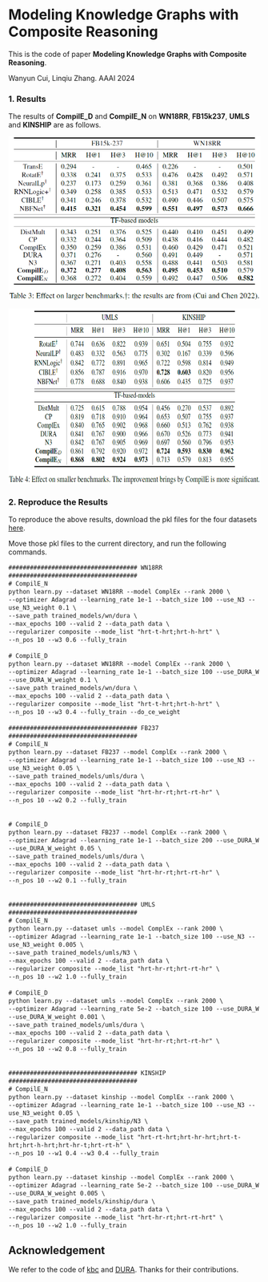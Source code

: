# Modeling Knowledge Graphs with Composite Reasoning

This is the code of paper 
**Modeling Knowledge Graphs with Composite Reasoning**. 

Wanyun Cui, Linqiu Zhang. AAAI 2024

### 1. Results
The results of **CompilE_D** and **CompilE_N** on **WN18RR**, **FB15k237**, **UMLS** and **KINSHIP** are as follows.

<p align="center">
  <img src="./table3.png">
</p>

<p align="center">
  <img src="./table4.png" style="width:700px;height:350px;">
</p>

### 2. Reproduce the Results 
To reproduce the above results, download the pkl files for the four datasets [here](https://drive.google.com/drive/folders/1V4z9FeunObC0IOvDcRNH5A5_uCWVxHsN).

Move those pkl files to the current directory, and run the following commands.

```shell script
#################################### WN18RR ####################################
# CompilE_N
python learn.py --dataset WN18RR --model ComplEx --rank 2000 \
--optimizer Adagrad --learning_rate 1e-1 --batch_size 100 --use_N3 --use_N3_weight 0.1 \
--save_path trained_models/wn/dura \
--max_epochs 100 --valid 2 --data_path data \
--regularizer composite --mode_list "hrt-t-hrt;hrt-h-hrt" \
--n_pos 10 --w3 0.6 --fully_train

# CompilE_D
python learn.py --dataset WN18RR --model ComplEx --rank 2000 \
--optimizer Adagrad --learning_rate 1e-1 --batch_size 100 --use_DURA_W --use_DURA_W_weight 0.1 \
--save_path trained_models/wn/dura \
--max_epochs 100 --valid 2 --data_path data \
--regularizer composite --mode_list "hrt-t-hrt;hrt-h-hrt" \
--n_pos 10 --w3 0.4 --fully_train --do_ce_weight

#################################### FB237 ####################################
# CompilE_N
python learn.py --dataset FB237 --model ComplEx --rank 2000 \
--optimizer Adagrad --learning_rate 1e-1 --batch_size 100 --use_N3 --use_N3_weight 0.05 \
--save_path trained_models/umls/dura \
--max_epochs 100 --valid 2 --data_path data \
--regularizer composite --mode_list "hrt-hr-rt;hrt-rt-hr" \
--n_pos 10 --w2 0.2 --fully_train


# CompilE_D
python learn.py --dataset FB237 --model ComplEx --rank 2000 \
--optimizer Adagrad --learning_rate 1e-1 --batch_size 200 --use_DURA_W --use_DURA_W_weight 0.05 \
--save_path trained_models/umls/dura \
--max_epochs 100 --valid 2 --data_path data \
--regularizer composite --mode_list "hrt-hr-rt;hrt-rt-hr" \
--n_pos 10 --w2 0.1 --fully_train


#################################### UMLS ####################################
# CompilE_N
python learn.py --dataset umls --model ComplEx --rank 2000 \
--optimizer Adagrad --learning_rate 1e-1 --batch_size 100 --use_N3 --use_N3_weight 0.005 \
--save_path trained_models/umls/N3 \
--max_epochs 100 --valid 2 --data_path data \
--regularizer composite --mode_list "hrt-hr-rt;hrt-rt-hr" \
--n_pos 10 --w2 1.0 --fully_train

# CompilE_D
python learn.py --dataset umls --model ComplEx --rank 2000 \
--optimizer Adagrad --learning_rate 5e-2 --batch_size 100 --use_DURA_W --use_DURA_W_weight 0.001 \
--save_path trained_models/umls/dura \
--max_epochs 100 --valid 2 --data_path data \
--regularizer composite --mode_list "hrt-hr-rt;hrt-rt-hr" \
--n_pos 10 --w2 0.8 --fully_train


#################################### KINSHIP ####################################
# CompilE_N
python learn.py --dataset kinship --model ComplEx --rank 2000 \
--optimizer Adagrad --learning_rate 1e-1 --batch_size 100 --use_N3 --use_N3_weight 0.05 \
--save_path trained_models/kinship/N3 \
--max_epochs 100 --valid 2 --data_path data \
--regularizer composite --mode_list "hrt-rt-hrt;hrt-hr-hrt;hrt-t-hrt;hrt-h-hrt;hrt-hr-t;hrt-rt-h" \
--n_pos 10 --w1 0.4 --w3 0.4 --fully_train

# CompilE_D
python learn.py --dataset kinship --model ComplEx --rank 2000 \
--optimizer Adagrad --learning_rate 5e-2 --batch_size 100 --use_DURA_W --use_DURA_W_weight 0.005 \
--save_path trained_models/kinship/dura \
--max_epochs 100 --valid 2 --data_path data \
--regularizer composite --mode_list "hrt-hr-rt;hrt-rt-hrt" \
--n_pos 10 --w2 1.0 --fully_train
```

## Acknowledgement
We refer to the code of [kbc](https://github.com/facebookresearch/kbc) and [DURA](https://github.com/MIRALab-USTC/KGE-DURA). Thanks for their contributions.
